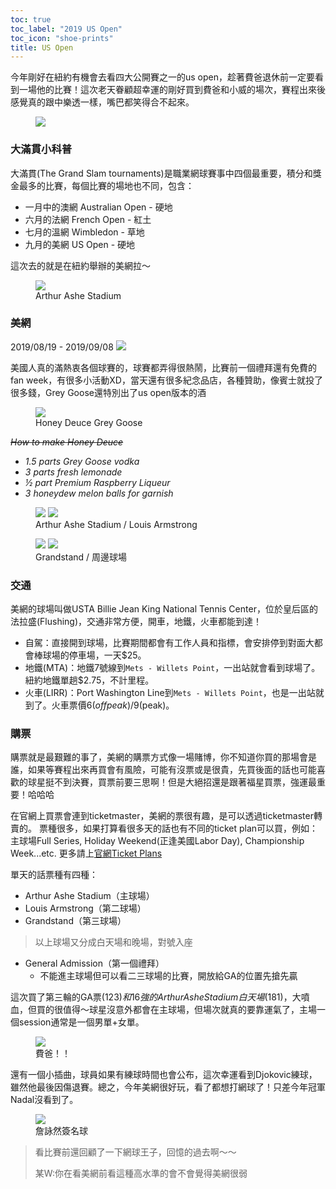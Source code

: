 ```yaml
---
toc: true
toc_label: "2019 US Open"
toc_icon: "shoe-prints"
title: US Open
---
```


今年剛好在紐約有機會去看四大公開賽之一的us open，趁著費爸退休前一定要看到一場他的比賽！這次老天眷顧超幸運的剛好買到費爸和小威的場次，賽程出來後感覺真的跟中樂透一樣，嘴巴都笑得合不起來。

<figure>
    <img src="../assets/images/post2/01.jpg"/>
</figure>

### 大滿貫小科普
大滿貫(The Grand Slam tournaments)是職業網球賽事中四個最重要，積分和獎金最多的比賽，每個比賽的場地也不同，包含：
- 一月中的澳網 Australian Open - 硬地
- 六月的法網 French Open - 紅土
- 七月的溫網 Wimbledon - 草地
- 九月的美網 US Open - 硬地

這次去的就是在紐約舉辦的美網拉～
<figure>
    <img src="../assets/images/post2/02.jpg"/>
    <figcaption>Arthur Ashe Stadium</figcaption>
</figure>


### 美網

2019/08/19 - 2019/09/08
![](../assets/images/post2/03.jpg)

美國人真的滿熱衷各個球賽的，球賽都弄得很熱鬧，比賽前一個禮拜還有免費的fan week，有很多小活動XD，當天還有很多紀念品店，各種贊助，像賓士就投了很多錢，Grey Goose還特別出了us open版本的酒
<figure class="half">
    <img src="../assets/images/post2/04.jpg"/>
    <figcaption>Honey Deuce Grey Goose</figcaption>
</figure>

*~~How to make Honey Deuce~~*

- *1.5 parts Grey Goose vodka*
- *3 parts fresh lemonade*
- *½ part Premium Raspberry Liqueur*
- *3 honeydew melon balls for garnish*

<figure class="half">
    <img src="../assets/images/post2/05.jpg"/>
    <img src="../assets/images/post2/06.jpg"/>
    <figcaption>Arthur Ashe Stadium / Louis Armstrong </figcaption>
</figure>


<figure class="half">
    <img src="../assets/images/post2/07.jpg"/>
    <img src="../assets/images/post2/08.jpg"/>
    <figcaption>Grandstand / 周邊球場</figcaption>
</figure>

### 交通

美網的球場叫做USTA Billie Jean King National Tennis Center，位於皇后區的法拉盛(Flushing)，交通非常方便，開車，地鐵，火車都能到達！

- 自駕：直接開到球場，比賽期間都會有工作人員和指標，會安排停到對面大都會棒球場的停車場，一天$25。
- 地鐵(MTA)：地鐵7號線到`Mets - Willets Point`，一出站就會看到球場了。紐約地鐵單趟$2.75，不計里程。
- 火車(LIRR)：Port Washington Line到`Mets - Willets Point`，也是一出站就到了。火車票價$6(off peak)/$9(peak)。

### 購票
購票就是最艱難的事了，美網的購票方式像一場賭博，你不知道你買的那場會是誰，如果等賽程出來再買會有風險，可能有沒票或是很貴，先買後面的話也可能喜歡的球星挺不到決賽，買票前要三思啊！但是大絕招還是跟著福星買票，強運最重要！哈哈哈

在官網上買票會連到ticketmaster，美網的票很有趣，是可以透過ticketmaster轉賣的。
票種很多，如果打算看很多天的話也有不同的ticket plan可以買，例如：主球場Full Series, Holiday Weekend(正逢美國Labor Day), Championship Week...etc. 更多請上[官網Ticket Plans](https://www.usopen.org/en_US/tickets/ticket_plans.html)

單天的話票種有四種：
- Arthur Ashe Stadium（主球場）
- Louis Armstrong（第二球場）
- Grandstand（第三球場）

> 以上球場又分成白天場和晚場，對號入座

- General Admission（第一個禮拜）
    - 不能進主球場但可以看二三球場的比賽，開放給GA的位置先搶先贏

這次買了第三輪的GA票($123)和16強的Arthur Ashe Stadium白天場($181)，大噴血，但買的很值得～球星沒意外都會在主球場，但場次就真的要靠運氣了，主場一個session通常是一個男單+女單。

<figure class="half">
    <img src="../assets/images/post2/09.jpg" />
    <figcaption>費爸！！</figcaption>
</figure>

還有一個小插曲，球員如果有練球時間也會公布，這次幸運看到Djokovic練球，雖然他最後因傷退賽。總之，今年美網很好玩，看了都想打網球了！只差今年冠軍Nadal沒看到了。

<figure class="half">
    <img src="../assets/images/post2/10.jpg"/>
    <figcaption>詹詠然簽名球</figcaption>
</figure>

> 看比賽前還回顧了一下網球王子，回憶的過去啊～～
>
> 某W:你在看美網前看這種高水準的會不會覺得美網很弱
